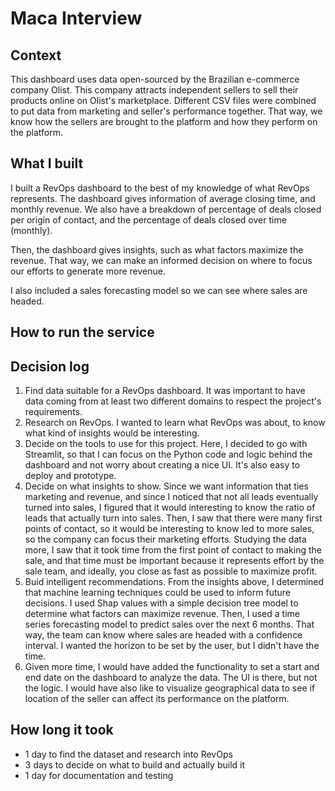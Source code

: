 # Maca Interview

## Context
This dashboard uses data open-sourced by the Brazilian e-commerce company Olist. This company attracts independent sellers to sell their products online on Olist's marketplace. Different CSV files were combined to put data from marketing and seller's performance together. That way, we know how the sellers are brought to the platform and how they perform on the platform.

## What I built
I built a RevOps dashboard to the best of my knowledge of what RevOps represents. The dashboard gives information of average closing time, and monthly revenue. We also have a breakdown of percentage of deals closed per origin of contact, and the percentage of deals closed over time (monthly).

Then, the dashboard gives insights, such as what factors maximize the revenue. That way, we can make an informed decision on where to focus our efforts to generate more revenue.

I also included a sales forecasting model so we can see where sales are headed.

## How to run the service

## Decision log
1. Find data suitable for a RevOps dashboard. It was important to have data coming from at least two different domains to respect the project's requirements.
2. Research on RevOps. I wanted to learn what RevOps was about, to know what kind of insights would be interesting.
3. Decide on the tools to use for this project. Here, I decided to go with Streamlit, so that I can focus on the Python code and logic behind the dashboard and not worry about creating a nice UI. It's also easy to deploy and prototype.
4. Decide on what insights to show. Since we want information that ties marketing and revenue, and since I noticed that not all leads eventually turned into sales, I figured that it would interesting to know the ratio of leads that actually turn into sales. Then, I saw that there were many first points of contact, so it would be interesting to know led to more sales, so the company can focus their marketing efforts. Studying the data more, I saw that it took time from the first point of contact to making the sale, and that time must be important because it represents effort by the sale team, and ideally, you close as fast as possible to maximize profit.
5. Buid intelligent recommendations. From the insights above, I determined that machine learning techniques could be used to inform future decisions. I used Shap values with a simple decision tree model to determine what factors can maximize revenue. Then, I used a time series forecasting model to predict sales over the next 6 months. That way, the team can know where sales are headed with a confidence interval. I wanted the horizon to be set by the user, but I didn't have the time.
6. Given more time, I would have added the functionality to set a start and end date on the dashboard to analyze the data. The UI is there, but not the logic. I would have also like to visualize geographical data to see if location of the seller can affect its performance on the platform. 

## How long it took
- 1 day to find the dataset and research into RevOps
- 3 days to decide on what to build and actually build it
- 1 day for documentation and testing